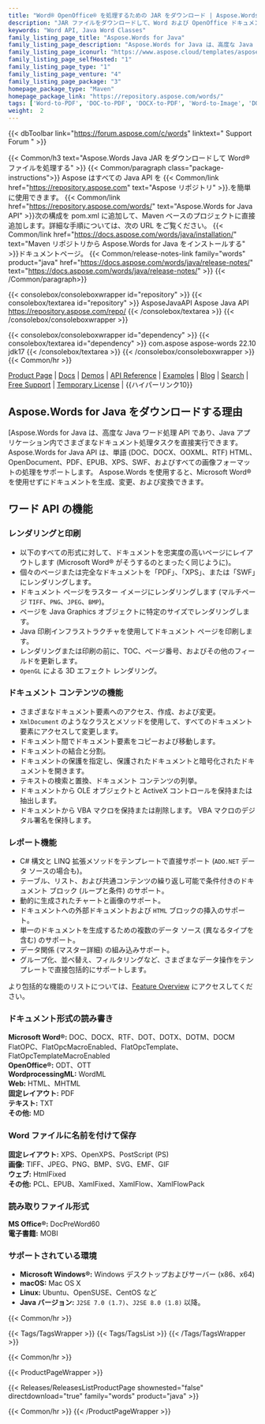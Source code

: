 ```yaml
---
title: "Word® OpenOffice® を処理するための JAR をダウンロード | Aspose.Words API"
description: "JAR ファイルをダウンロードして、Word および OpenOffice ドキュメントを作成、編集、変換、表示します。テキスト、画像、フォーム、テーブル、カスタム XML、SmartArt、OLE、VBA などを操作できます。"
keywords: "Word API, Java Word Classes"
family_listing_page_title: "Aspose.Words for Java"
family_listing_page_description: "Aspose.Words for Java は、高度な Java ワード処理 API であり、Java アプリケーション内でさまざまなドキュメント処理タスクを直接実行できます。"
family_listing_page_iconurl: "https://www.aspose.cloud/templates/aspose/App_Themes/V3/images/words/272x272/aspose_words-for-java.png"
family_listing_page_selfHosted: "1"
family_listing_page_type: "1"
family_listing_page_venture: "4"
family_listing_page_package: "3"
homepage_package_type: "Maven"
homepage_package_link: "https://repository.aspose.com/words/"
tags: ['Word-to-PDF', 'DOC-to-PDF', 'DOCX-to-PDF', 'Word-to-Image', 'DOCX-to-JPG', 'DOC-to-PNG', 'Image-to-PDF', 'JPG-to-PDF', 'TIFF-to-PDF', 'HTML-to-Markdown', 'HTML-to-MD', 'DOCX-to-Markdown', 'DOCX-to-MD', 'Markdown-to-PDF', 'MD-to-PDF', 'HTML-to-PDF', 'MHT-to-PDF', 'MHTML-to-PDF', 'Word-to-HTML', 'Markdown-to-HTML', 'MD-to-HTML', 'Mobi-to-EPUB', 'RTF-to-PDF', 'ODT-to-PDF', 'TXT-to-PDF', 'Mobi-to-PDF', 'DOCX-to-DOC', 'HTML-to-Word']
weight:  2
---
```


{{< dbToolbar link="https://forum.aspose.com/c/words" linktext=" Support Forum " >}}

{{< Common/h3 text="Aspose.Words Java JAR をダウンロードして Word® ファイルを処理する"  >}}
{{< Common/paragraph class="package-instructions">}}
Aspose はすべての Java API を
{{< Common/link href="https://repository.aspose.com" text="Aspose リポジトリ"  >}}.を簡単に使用できます。
{{< Common/link href="https://repository.aspose.com/words/" text="Aspose.Words for Java API"  >}}次の構成を pom.xml に追加して、Maven ベースのプロジェクトに直接追加します。詳細な手順については、次の URL をご覧ください。
{{< Common/link href="https://docs.aspose.com/words/java/installation/" text="Maven リポジトリから Aspose.Words for Java をインストールする"  >}}ドキュメントページ。
{{< Common/release-notes-link family="words" product="java" href="https://docs.aspose.com/words/java/release-notes/" text="https://docs.aspose.com/words/java/release-notes/"  >}}
{{< /Common/paragraph>}}

{{< consolebox/consoleboxwrapper id="repository" >}}
   {{< consolebox/textarea id="repository" >}} 
      <repository>
         <id>AsposeJavaAPI</id>
         <name>Aspose Java API</name>
         <url>https://repository.aspose.com/repo/</url>
      </repository> 
   {{< /consolebox/textarea >}}
{{< /consolebox/consoleboxwrapper >}}

{{< consolebox/consoleboxwrapper id="dependency" >}}
   {{< consolebox/textarea id="dependency" >}}
      <dependency>
         <groupId>com.aspose</groupId>
         <artifactId>aspose-words</artifactId>
         <version>22.10</version>
         <classifier>jdk17</classifier>
      </dependency>
   {{< /consolebox/textarea >}}
{{< /consolebox/consoleboxwrapper >}}
{{< Common/hr >}}

[Product Page](https://products.aspose.com/words/java) | [Docs](https://docs.aspose.com/words/java/) | [Demos](https://products.aspose.app/words/family) | [API Reference](https://reference.aspose.com/words/java) | [Examples](https://github.com/aspose-words/Aspose.Words-for-Java/tree/master/Examples) | [Blog](https://blog.aspose.com/category/words/) | [Search](https://search.aspose.com/) | [Free Support](https://forum.aspose.com/c/words) | [Temporary License](https://purchase.aspose.com/temporary-license) | {{ハイパーリンク10}}

## Aspose.Words for Java をダウンロードする理由

[Aspose.Words for Java は、高度な Java ワード処理 API であり、Java アプリケーション内でさまざまなドキュメント処理タスクを直接実行できます。 Aspose.Words for Java API は、単語 (DOC、DOCX、OOXML、RTF) HTML、OpenDocument、PDF、EPUB、XPS、SWF、およびすべての画像フォーマットの処理をサポートします。 Aspose.Words を使用すると、Microsoft Word® を使用せずにドキュメントを生成、変更、および変換できます。

## ワード API の機能

### レンダリングと印刷

- 以下のすべての形式に対して、ドキュメントを忠実度の高いページにレイアウトします (Microsoft Word® がそうするのとまったく同じように)。
- 個々のページまたは完全なドキュメントを「PDF」、「XPS」、または「SWF」にレンダリングします。
- ドキュメント ページをラスター イメージにレンダリングします (マルチページ `TIFF`、`PNG`、`JPEG`、`BMP`)。
- ページを Java Graphics オブジェクトに特定のサイズでレンダリングします。
- Java 印刷インフラストラクチャを使用してドキュメント ページを印刷します。
- レンダリングまたは印刷の前に、TOC、ページ番号、およびその他のフィールドを更新します。
- `OpenGL` による 3D エフェクト レンダリング。

### ドキュメント コンテンツの機能

- さまざまなドキュメント要素へのアクセス、作成、および変更。
- `XmlDocument` のようなクラスとメソッドを使用して、すべてのドキュメント要素にアクセスして変更します。
- ドキュメント間でドキュメント要素をコピーおよび移動します。
- ドキュメントの結合と分割。
- ドキュメントの保護を指定し、保護されたドキュメントと暗号化されたドキュメントを開きます。
- テキストの検索と置換、ドキュメント コンテンツの列挙。
- ドキュメントから OLE オブジェクトと ActiveX コントロールを保持または抽出します。
- ドキュメントから VBA マクロを保持または削除します。 VBA マクロのデジタル署名を保持します。

### レポート機能

- C# 構文と LINQ 拡張メソッドをテンプレートで直接サポート (`ADO.NET` データ ソースの場合も)。
- テーブル、リスト、および共通コンテンツの繰り返し可能で条件付きのドキュメント ブロック (ループと条件) のサポート。
- 動的に生成されたチャートと画像のサポート。
- ドキュメントへの外部ドキュメントおよび `HTML` ブロックの挿入のサポート。
- 単一のドキュメントを生成するための複数のデータ ソース (異なるタイプを含む) のサポート。
- データ関係 (マスター詳細) の組み込みサポート。
- グループ化、並べ替え、フィルタリングなど、さまざまなデータ操作をテンプレートで直接包括的にサポートします。

より包括的な機能のリストについては、[Feature Overview](https://docs.aspose.com/words/java/feature-overview/) にアクセスしてください。

### ドキュメント形式の読み書き

**Microsoft Word®:** DOC、DOCX、RTF、DOT、DOTX、DOTM、DOCM FlatOPC、FlatOpcMacroEnabled、FlatOpcTemplate、FlatOpcTemplateMacroEnabled\
**OpenOffice®:** ODT、OTT\
**WordprocessingML:** WordML\
**Web:** HTML、MHTML\
**固定レイアウト:** PDF\
**テキスト:** TXT\
**その他:** MD

### Word ファイルに名前を付けて保存

**固定レイアウト:** XPS、OpenXPS、PostScript (PS)\
**画像:** TIFF、JPEG、PNG、BMP、SVG、EMF、GIF\
**ウェブ:** HtmlFixed\
**その他:** PCL、EPUB、XamlFixed、XamlFlow、XamlFlowPack

### 読み取りファイル形式

**MS Office®:** DocPreWord60\
**電子書籍:** MOBI

### サポートされている環境

- **Microsoft Windows®:** Windows デスクトップおよびサーバー (x86、x64)
- **macOS:** Mac OS X
- **Linux:** Ubuntu、OpenSUSE、CentOS など
- **Java バージョン:** `J2SE 7.0 (1.7)`、`J2SE 8.0 (1.8)` 以降。

{{< Common/hr >}}

{{< Tags/TagsWrapper >}}
 {{< Tags/TagsList >}}
{{< /Tags/TagsWrapper >}}

{{< Common/hr >}}

{{< ProductPageWrapper >}}
<!-- ReleasesListProductPage-->
   {{< Releases/ReleasesListProductPage shownested="false"  directdownload="true" family="words" product="java" >}}
<!-- /ReleasesListProductPage-->
{{< Common/hr >}}
{{< /ProductPageWrapper >}}

